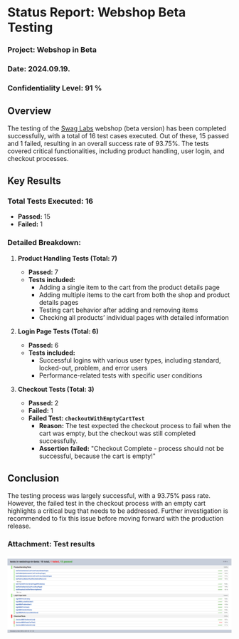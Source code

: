 # Status Report: Webshop Beta Testing

### Project: Webshop in Beta
### Date: 2024.09.19.
### Confidentiality Level: 91 %

## Overview
The testing of the [Swag Labs](https://www.saucedemo.com/) webshop (beta version) has been completed successfully, with a total of 16 test cases executed. Out of these, 15 passed and 1 failed, resulting in an overall success rate of 93.75%. The tests covered critical functionalities, including product handling, user login, and checkout processes.

## Key Results

### Total Tests Executed: 16
- **Passed:** 15
- **Failed:** 1

### Detailed Breakdown:

1. **Product Handling Tests (Total: 7)**
    - **Passed:** 7
    - **Tests included:**
        - Adding a single item to the cart from the product details page
        - Adding multiple items to the cart from both the shop and product details pages
        - Testing cart behavior after adding and removing items
        - Checking all products’ individual pages with detailed information

2. **Login Page Tests (Total: 6)**
    - **Passed:** 6
    - **Tests included:**
        - Successful logins with various user types, including standard, locked-out, problem, and error users
        - Performance-related tests with specific user conditions

3. **Checkout Tests (Total: 3)**
    - **Passed:** 2
    - **Failed:** 1
    - **Failed Test: `checkoutWithEmptyCartTest`**
        - **Reason:** The test expected the checkout process to fail when the cart was empty, but the checkout was still completed successfully.
        - **Assertion failed:** "Checkout Complete - process should not be successful, because the cart is empty!"

## Conclusion
The testing process was largely successful, with a 93.75% pass rate. However, the failed test in the checkout process with an empty cart highlights a critical bug that needs to be addressed. Further investigation is recommended to fix this issue before moving forward with the production release.

### Attachment: Test results
![Test results](./image/testresults.png)
